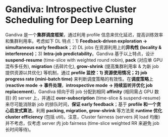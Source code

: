 # Gandiva: Introspective Cluster Scheduling for Deep Learning

Gandiva 是一个**集群调度框架**，通过利用 profile 信息来优化延迟，提高训练效率和集群利用率。考虑如下 DL 特点：1) **Feedback-driven exploration -> simultaneous early feedback**；2) DL jobs 在资源利用上的**异构性 (locality & interference)**；3) **Intra-job predictability**。Gandiva 基于以上特点，设计 **suspend-resume** (time-slice with weighted round robin), **pack** (对应单 GPU 混布多任务), **migration** (去碎片化), **grow-shrink** (提高集群利用率 & 为新 job 提供资源以共优化) 等机制，通过 **profile 监控：1) 资源使用情况；2) job progress rate (mini-batch time)** 来判断调度策略的有效性。在**调度策略**上 (**reactive mode -> 事件处理**，**introspective mode -> 持续监听并优化 job replacement**)，Gandiva 倾向于将 job 分配到相同 **affinity** (相同需占 GPU 数目) 的 server 上，并通过 **over-subscription** (time-slice & suspend-resume) 来尽可能消除新 job 的排队时间，**保证 early feedback**；基于 **profile 和一个贪心启发式算法**，利用 **packing, migration, grow-shrink** 等方法来 **runtime 优化 cluster efficiency** (包括 util)。注意，Cluster fairness (servers 间 load 均衡) 并不考虑，仅考虑 server 内 job fairness (time-slice weighted RR 来避免 job 长时间等待)。
